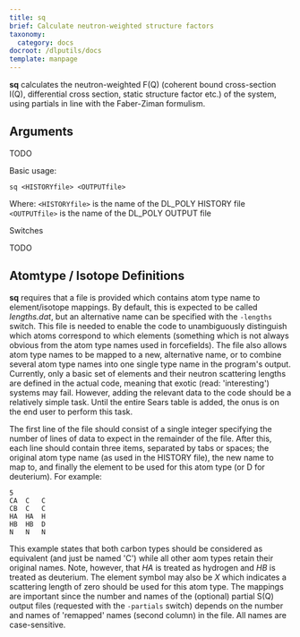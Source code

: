 ```yaml
---
title: sq
brief: Calculate neutron-weighted structure factors
taxonomy:
  category: docs
docroot: /dlputils/docs
template: manpage
---
```


**sq** calculates the neutron-weighted F(Q) (coherent bound cross-section I(Q), differential cross section, static structure factor etc.) of the system, using partials in line with the Faber-Ziman formulism. 

## Arguments

TODO

Basic usage:

```
sq <HISTORYfile> <OUTPUTfile>
```

Where:
`<HISTORYfile>` is the name of the DL_POLY HISTORY file
`<OUTPUTfile>` is the name of the DL_POLY OUTPUT file

Switches

TODO

## Atomtype / Isotope Definitions

**sq** requires that a file is provided which contains atom type name to element/isotope mappings. By default, this is expected to be called _lengths.dat_, but an alternative name can be specified with the `-lengths` switch. This file is needed to enable the code to unambiguously distinguish which atoms correspond to which elements (something which is not always obvious from the atom type names used in forcefields). The file also allows atom type names to be mapped to a new, alternative name, or to combine several atom type names into one single type name in the program's output. Currently, only a basic set of elements and their neutron scattering lengths are defined in the actual code, meaning that exotic (read: 'interesting') systems may fail. However, adding the relevant data to the code should be a relatively simple task. Until the entire Sears table is added, the onus is on the end user to perform this task.

The first line of the file should consist of a single integer specifying the number of lines of data to expect in the remainder of the file. After this, each line should contain three items, separated by tabs or spaces; the original atom type name (as used in the HISTORY file), the new name to map to, and finally the element to be used for this atom type (or D for deuterium). For example:

```
5
CA	C	C
CB	C	C
HA	HA	H
HB	HB	D
N	N	N
```

This example states that both carbon types should be considered as equivalent (and just be named 'C') while all other aom types retain their original names. Note, however, that _HA_ is treated as hydrogen and _HB_ is treated as deuterium. The element symbol may also be _X_ which indicates a scattering length of zero should be used for this atom type.  The mappings are important since the number and names of the (optional) partial S(Q) output files (requested with the `-partials` switch) depends on the number and names of 'remapped' names (second column) in the file. All names are case-sensitive.



